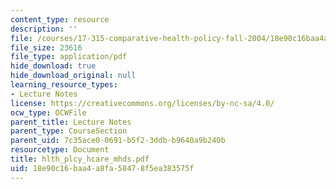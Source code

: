 ```yaml
---
content_type: resource
description: ''
file: /courses/17-315-comparative-health-policy-fall-2004/18e90c16baa4a8fa58478f5ea383575f_hlth_plcy_hcare_mhds.pdf
file_size: 23616
file_type: application/pdf
hide_download: true
hide_download_original: null
learning_resource_types:
- Lecture Notes
license: https://creativecommons.org/licenses/by-nc-sa/4.0/
ocw_type: OCWFile
parent_title: Lecture Notes
parent_type: CourseSection
parent_uid: 7c35ace0-0691-b5f2-3ddb-b9640a9b240b
resourcetype: Document
title: hlth_plcy_hcare_mhds.pdf
uid: 18e90c16-baa4-a8fa-5847-8f5ea383575f
---
```

